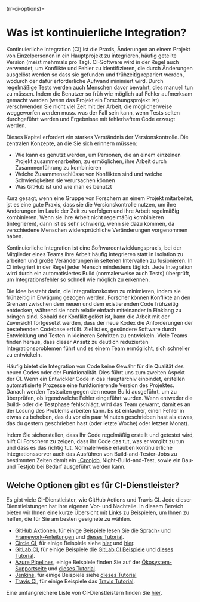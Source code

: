 (rr-ci-options)=
# Was ist kontinuierliche Integration?

Kontinuierliche Integration (CI) ist die Praxis, Änderungen an einem Projekt von Einzelpersonen in ein Hauptprojekt zu integrieren, häufig geteilte Version (meist mehrmals pro Tag). CI-Software wird in der Regel auch verwendet, um Konflikte und Fehler zu identifizieren, die durch Änderungen ausgelöst werden so dass sie gefunden und frühzeitig repariert werden, wodurch der dafür erforderliche Aufwand minimiert wird. Durch regelmäßige Tests werden auch Menschen davor bewahrt, dies manuell tun zu müssen. Indem die Benutzer so früh wie möglich auf Fehler aufmerksam gemacht werden (wenn das Projekt ein Forschungsprojekt ist) verschwenden Sie nicht viel Zeit mit der Arbeit, die möglicherweise weggeworfen werden muss. was der Fall sein kann, wenn Tests selten durchgeführt werden und Ergebnisse mit fehlerhaftem Code erzeugt werden.

Dieses Kapitel erfordert ein starkes Verständnis der Versionskontrolle. Die zentralen Konzepte, an die Sie sich erinnern müssen:

- Wie kann es genutzt werden, um Personen, die an einem einzelnen Projekt zusammenarbeiten, zu ermöglichen, ihre Arbeit durch Zusammenführung zu kombinieren
- Welche Zusammenschlüsse von Konflikten sind und welche Schwierigkeiten sie verursachen können
- Was GitHub ist und wie man es benutzt

Kurz gesagt, wenn eine Gruppe von Forschern an einem Projekt mitarbeitet, ist es eine gute Praxis, dass sie die Versionskontrolle nutzen, um ihre Änderungen im Laufe der Zeit zu verfolgen und ihre Arbeit regelmäßig kombinieren. Wenn sie ihre Arbeit nicht regelmäßig kombinieren (integrieren), dann ist es sehr schwierig, wenn sie dazu kommen, da verschiedene Menschen widersprüchliche Veränderungen vorgenommen haben.

Kontinuierliche Integration ist eine Softwareentwicklungspraxis, bei der Mitglieder eines Teams ihre Arbeit häufig integrieren statt in Isolation zu arbeiten und große Veränderungen in seltenen Intervallen zu fusionieren. In CI integriert in der Regel jeder Mensch mindestens täglich. Jede Integration wird durch ein automatisiertes Build (normalerweise auch Tests) überprüft, um Integrationsfehler so schnell wie möglich zu erkennen.

Die Idee besteht darin, die Integrationskosten zu minimieren, indem sie frühzeitig in Erwägung gezogen werden. Forscher können Konflikte an den Grenzen zwischen dem neuen und dem existierenden Code frühzeitig entdecken, während sie noch relativ einfach miteinander in Einklang zu bringen sind. Sobald der Konflikt gelöst ist, kann die Arbeit mit der Zuversicht fortgesetzt werden, dass der neue Kodex die Anforderungen der bestehenden Codebase erfüllt. Ziel ist es, gesündere Software durch Entwicklung und Testen in kleineren Schritten zu entwickeln. Viele Teams finden heraus, dass dieser Ansatz zu deutlich reduzierten Integrationsproblemen führt und es einem Team ermöglicht, sich schneller zu entwickeln.

Häufig bietet die Integration von Code keine Gewähr für die Qualität des neuen Codes oder der Funktionalität. Dies führt uns zum zweiten Aspekt der CI. Wenn ein Entwickler Code in das Hauptarchiv einbindet, erstellen automatisierte Prozesse eine funktionierende Version des Projektes. Danach werden Testsuiten gegen den neuen Build ausgeführt, um zu überprüfen, ob irgendwelche Fehler eingeführt wurden. Wenn entweder die Build- oder die Testphase fehlschlägt, wird das Team gewarnt, damit es an der Lösung des Problems arbeiten kann. Es ist einfacher, einen Fehler in etwas zu beheben, das du vor ein paar Minuten geschrieben hast als etwas, das du gestern geschrieben hast (oder letzte Woche) oder letzten Monat).

Indem Sie sicherstellen, dass Ihr Code regelmäßig erstellt und getestet wird, hilft CI Forschern zu zeigen, dass ihr Code das tut, was er vorgibt zu tun und dass es das richtig tut. Normalerweise erlauben kontinuierliche Integrationsserver auch das Ausführen von Build-and-Tester-Jobs zu bestimmten Zeiten damit ein [-Cronjob](https://en.wikipedia.org/wiki/Cron), Night-Build-and-Test, sowie ein Bau- und Testjob bei Bedarf ausgeführt werden kann.


## Welche Optionen gibt es für CI-Dienstleister?

Es gibt viele CI-Dienstleister, wie GitHub Actions und Travis CI. Jede dieser Dienstleistungen hat ihre eigenen Vor- und Nachteile. In diesem Bereich bieten wir Ihnen eine kurze Übersicht mit Links zu Beispielen, um Ihnen zu helfen, die für Sie am besten geeignete zu wählen.

 - [GitHub Aktionen](https://help.github.com/en/actions), für einige Beispiele lesen Sie die [Sprach- und Framework-Anleitungen](https://help.github.com/en/actions/language-and-framework-guides) und [dieses Tutorial](https://github.com/NLESC-JCER/ci_for_science#-github-actions).
 - [Circle CI](https://circleci.com/), für einige Beispiele siehe [hier](https://circleci.com/docs/2.0/project-walkthrough/) und [hier](https://circleci.com/docs/2.0/hello-world/).
 - [GitLab CI](https://docs.gitlab.com/ee/ci/), für einige Beispiele die [GitLab CI Beispiele](https://docs.gitlab.com/ee/ci/examples/README.html) und [dieses Tutorial](https://github.com/NLESC-JCER/ci_for_science#-gitlab-ci).
 - [Azure Pipelines](https://azure.microsoft.com/en-us/services/devops/pipelines/), einige Beispiele finden Sie auf der [Ökosystem-Supportseite](https://docs.microsoft.com/en-us/azure/devops/pipelines/ecosystems/?view=azure-devops) und [dieses Tutorial](https://github.com/trallard/ci-research).
 - [Jenkins](https://www.jenkins.io/), für einige Beispiele siehe [dieses Tutorial](https://www.jenkins.io/doc/tutorials/)
 - [Travis CI](https://travis-ci.com/), für einige Beispiele das [Travis Tutorial](https://docs.travis-ci.com/user/tutorial/).

Eine umfangreichere Liste von CI-Dienstleistern finden Sie [hier](https://www.software.ac.uk/resources/guides/hosted-continuous-integration).
